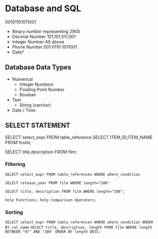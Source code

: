 # Database and SQL

   00101101011001 

- Binary number representing 2905
- Decimal Number   101,101,011,001 
- Integer Number   AS above
- Phone Number   001 0110 1011001
- Date?


## Database Data Types

- Numerical
  - Integer Numbers
  - Floating Point Number
  - Boolean
- Text
  - String (varchar)
- Date / Time

## SELECT STATEMENT

SELECT select_expr FROM table_reference 
SELECT ITEM_ID,ITEM_NAME FROM foods;

SELECT title,description FROM film;

### Filtering

`SELECT select_expr FROM table_references WHERE where_condition`

`SELECT release_year FROM film WHERE length="100"`

`SELECT title, description FROM film WHERE length="100";`

`help Functions; help Comparison Operators; `

### Sorting

`SELECT select_expr FROM table_references WHERE where_condition ORDER BY col_name`
`SELECT title, description, length FROM film WHERE length BETWEEN "97" AND "100" ORDER BY length DESC;`
